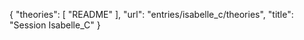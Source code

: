 {
    "theories": [
        "README"
    ],
    "url": "entries/isabelle_c/theories",
    "title": "Session Isabelle_C"
}